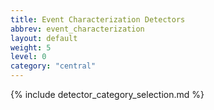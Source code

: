 ```yaml
---
title: Event Characterization Detectors
abbrev: event_characterization
layout: default
weight: 5
level: 0
category: "central"
---
```


{% include detector_category_selection.md %}
